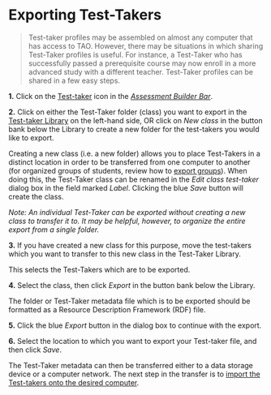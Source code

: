 <!--
created_at: 2016-12-15
authors:         
    - "Catherine Pease"
--> 

# Exporting Test-Takers

>Test-taker profiles may be assembled on almost any computer that has access to TAO. However, there may be situations in which sharing Test-Taker profiles is useful. For instance, a Test-Taker who has successfully passed a prerequisite course may now enroll in a more advanced study with a different teacher. Test-Taker profiles can be shared in a few easy steps.

**1.**  Click on the [Test-taker](../appendix/glossary.md#test-taker) icon in the *[Assessment Builder Bar](../appendix/glossary.md#assessment-builder-bar)*.

**2.**  Click on either the Test-Taker folder (class) you want to export in the [Test-taker Library](../appendix/glossary.md#testtaker-library) on the left-hand side, OR click on *New class* in the button bank below the Library to create a new folder for the test-takers you would like to export.

Creating a new class (i.e. a new folder) allows you to place Test-Takers in a distinct location in order to be transferred from one computer to another (for organized groups of students, review how to [export groups](../groups/exporting-groups.md)). When doing this, the Test-Taker class can be renamed in the *Edit class test-taker* dialog box in the field marked *Label*. Clicking the blue *Save* button will create the class.

*Note: An individual Test-Taker can be exported without creating a new class to transfer it to. It may be helpful, however, to organize the entire export from a single folder.*

**3.**  If you have created a new class for this purpose, move the test-takers which you want to transfer to this new class in the Test-Taker Library.

This selects the Test-Takers which are to be exported.

**4.**  Select the class, then click *Export* in the button bank below the Library.

The folder or Test-Taker metadata file which is to be exported should be formatted as a Resource Description Framework (RDF) file. 

**5.**  Click the blue *Export* button in the dialog box to continue with the export.

**6.**  Select the location to which you want to export your Test-taker file, and then click *Save*.

The Test-Taker metadata can then be transferred either to a data storage device or a computer network. The next step in the transfer is to [import the Test-takers onto the desired computer](../test-takers/importing-test-takers.md).